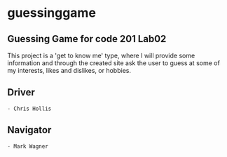 # guessinggame

## Guessing Game for code 201 Lab02

This project is a 'get to know me' type, where I will provide some information and through the created site ask the user to guess at some of my interests, likes and dislikes, or hobbies.

## Driver 
    - Chris Hollis

## Navigator
    - Mark Wagner